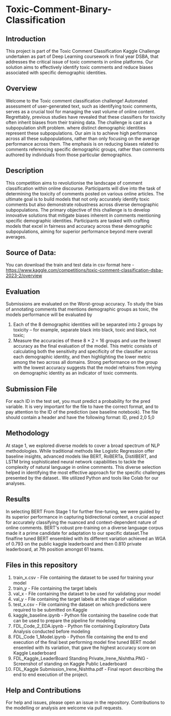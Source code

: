 # Toxic-Comment-Binary-Classification
## Introduction
This project is part of the Toxic Comment Classification Kaggle Challenge undertaken as part of Deep Learning coursework in final year DSBA, that addresses the critical issue of toxic comments in online platforms. Our solution aims to effectively identify toxic comments and reduce biases associated with specific demographic identities.

## Overview
Welcome to the Toxic comment classification challenge! Automated assessment of user-generated text, such as identifying toxic comments, serves as a crucial tool for managing the vast volume of online content. Regrettably, previous studies have revealed that these classifiers for toxicity often inherit biases from their training data.
The challenge is cast as a subpopulation shift problem. where distinct demographic identities represent these subpopulations. Our aim is to achieve high performance across all these subpopulations, rather than only focusing on the average performance across them. The emphasis is on reducing biases related to comments referencing specific demographic groups, rather than comments authored by individuals from those particular demographics.

## Description
This competition aims to revolutionise the landscape of comment classification within online discourse. Participants will dive into the task of determining the toxicity of comments posted on various online articles. The ultimate goal is to build models that not only accurately identify toxic comments but also demonstrate robustness across diverse demographic subpopulations. The primary objective of this challenge is to develop innovative solutions that mitigate biases inherent in comments mentioning specific demographic identities. Participants are tasked with crafting models that excel in fairness and accuracy across these demographic subpopulations, aiming for superior performance beyond mere overall averages.

## Source of Data: 
You can download the train and test data in csv format here - https://www.kaggle.com/competitions/toxic-comment-classification-dsba-2023-2/overview

## Evaluation
Submissions are evaluated on the Worst-group accuracy. To study the bias of annotating comments that mentions demographic groups as toxic, the models performance will be evaluated by
1) Each of the 8 demographic identities will be separated into 2 groups by toxicity – for example, separate black into black, toxic and black, not toxic;
2) Measure the accuracies of these 8 × 2 = 16 groups and use the lowest accuracy as the final evaluation of the model.
This metric consists of calculating both the sensitivity and specificity of the classifier across each demographic identity, and then highlighting the lower metric among the two across all domains. Strong performance on the group with the lowest accuracy suggests that the model refrains from relying on demographic identity as an indicator of toxic comments.

## Submission File
For each ID in the test set, you must predict a probability for the pred variable. It is very important for the file to have the correct format, and to pay attention to the ID of the prediction (see baseline notebook). The file should contain a header and have the following format:
ID, pred
2,0
5,0

## Methodology
At stage 1, we explored diverse models to cover a broad spectrum of NLP methodologies. While traditional methods like Logistic Regression offer baseline insights, advanced models like BERT, RoBERTa, DistilBERT, and LSTM bring sophisticated neural network capabilities to tackle the complexity of natural language in online comments. This diverse 
selection helped in identifying the most effective approach for the specific challenges presented by the dataset.. We utilized Python and tools like Colab for our analyses.

## Results
In selecting BERT From Stage 1 for further fine-tuning, we were guided by its superior performance in capturing bidirectional context, a crucial aspect for accurately classifying the nuanced and context-dependent nature of online comments. BERT's robust pre-training on a diverse language corpus made it a prime candidate for adaptation to our specific dataset.The finalfine tuned BERT ensembled with its different variation achieved an WGA of 0.793 on the public kaggle leaderboard and then 0.810 private leaderboard, at 7th position amongst 61 teams.

## Files in this repository
1. train_x.csv - File containing the dataset to be used for training your model
2. train_y - File containing the target labels
3. val_x - File containing the dataset to be used for validating your model
4. val_y - File containing the target labels at the stage of validation
5. test_x.csv - File containing the dataset on which predictions were required to be submitted on Kaggle
7. kaggle_baseline.ipynb - Python file containing the baseline code that can be used to prepare the pipeline for modeling
8. FDL_Code_2_EDA.ipynb - Python file containing Exploratory Data Analysis conducted before modeling
9. FDL_Code 1_Model.ipynb - Python file containing the end to end execution of the final best performing model fine tuned BERT model ensemled with its variation, that gave the highest accuracy score on Kaggle Leaderboard
10. FDL_Kaggle_LeaderBoard Standing Private_Irene_Nishtha.PNG - Screenshot of standing on Kaggle Public Leaderboard 
12. FDL_Kaggle Submission_Irene_Nishtha.pdf - Final report describing the end to end execution of the project.

## Help and Contributions
For help and issues, please open an issue in the repository. Contributions to the modelling or analysis are welcome via pull requests.





